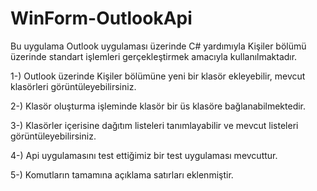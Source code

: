 # WinForm-OutlookApi

Bu uygulama Outlook uygulaması üzerinde C# yardımıyla Kişiler bölümü üzerinde standart işlemleri gerçekleştirmek amacıyla kullanılmaktadır.

1-) Outlook üzerinde Kişiler bölümüne yeni bir klasör ekleyebilir, mevcut klasörleri görüntüleyebilirsiniz.

2-) Klasör oluşturma işleminde klasör bir üs klasöre bağlanabilmektedir.

3-) Klasörler içerisine dağıtım listeleri tanımlayabilir ve mevcut listeleri görüntüleyebilirsiniz.

4-) Api uygulamasını test ettiğimiz bir test uygulaması mevcuttur.

5-) Komutların tamamına açıklama satırları eklenmiştir.
